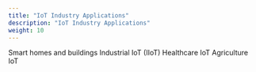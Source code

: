 ```yaml
---
title: "IoT Industry Applications"
description: "IoT Industry Applications"
weight: 10
---
```


Smart homes and buildings
Industrial IoT (IIoT)
Healthcare IoT
Agriculture IoT
